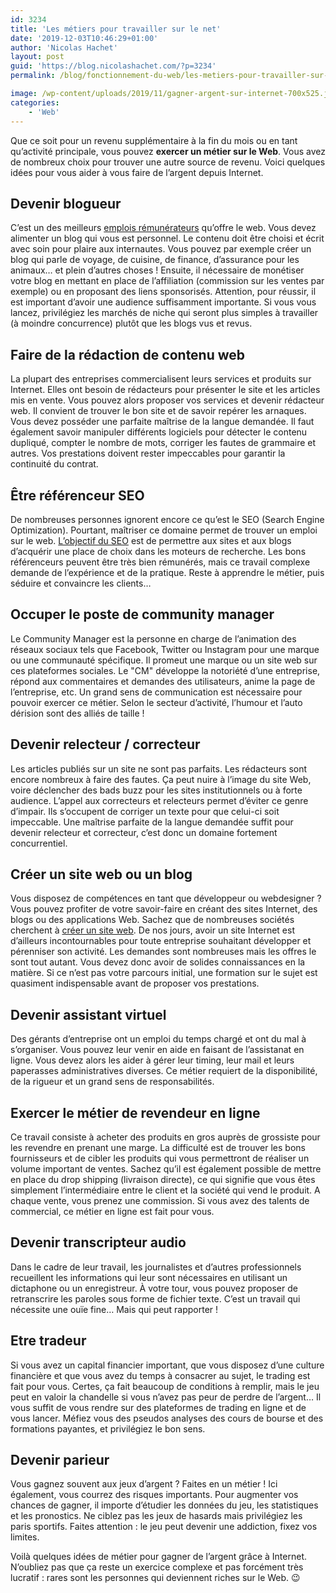 ```yaml
---
id: 3234
title: 'Les métiers pour travailler sur le net'
date: '2019-12-03T10:46:29+01:00'
author: 'Nicolas Hachet'
layout: post
guid: 'https://blog.nicolashachet.com/?p=3234'
permalink: /blog/fonctionnement-du-web/les-metiers-pour-travailler-sur-le-net/

image: /wp-content/uploads/2019/11/gagner-argent-sur-internet-700x525.jpg
categories:
    - 'Web'
---
```


Que ce soit pour un revenu supplémentaire à la fin du mois ou en tant qu’activité principale, vous pouvez **exercer un métier sur le Web**. Vous avez de nombreux choix pour trouver une autre source de revenu. Voici quelques idées pour vous aider à vous faire de l’argent depuis Internet.

## Devenir blogueur

C’est un des meilleurs [emplois rémunérateurs](https://www.oberlo.fr/blog/gagner-argent-internet) qu’offre le web. Vous devez alimenter un blog qui vous est personnel. Le contenu doit être choisi et écrit avec soin pour plaire aux internautes. Vous pouvez par exemple créer un blog qui parle de voyage, de cuisine, de finance, d’assurance pour les animaux… et plein d’autres choses ! Ensuite, il nécessaire de monétiser votre blog en mettant en place de l’affiliation (commission sur les ventes par exemple) ou en proposant des liens sponsorisés. Attention, pour réussir, il est important d’avoir une audience suffisamment importante. Si vous vous lancez, privilégiez les marchés de niche qui seront plus simples à travailler (à moindre concurrence) plutôt que les blogs vus et revus.

## Faire de la rédaction de contenu web

La plupart des entreprises commercialisent leurs services et produits sur Internet. Elles ont besoin de rédacteurs pour présenter le site et les articles mis en vente. Vous pouvez alors proposer vos services et devenir rédacteur web. Il convient de trouver le bon site et de savoir repérer les arnaques. Vous devez posséder une parfaite maîtrise de la langue demandée. Il faut également savoir manipuler différents logiciels pour détecter le contenu dupliqué, compter le nombre de mots, corriger les fautes de grammaire et autres. Vos prestations doivent rester impeccables pour garantir la continuité du contrat.

## Être référenceur SEO

De nombreuses personnes ignorent encore ce qu’est le SEO (Search Engine Optimization). Pourtant, maîtriser ce domaine permet de trouver un emploi sur le web. [L’objectif du SEO](https://www.pataweb.com/s-trois-roles-du-seo-p110.html) est de permettre aux sites et aux blogs d’acquérir une place de choix dans les moteurs de recherche. Les bons référenceurs peuvent être très bien rémunérés, mais ce travail complexe demande de l’expérience et de la pratique. Reste à apprendre le métier, puis séduire et convaincre les clients…

## Occuper le poste de community manager

Le Community Manager est la personne en charge de l’animation des réseaux sociaux tels que Facebook, Twitter ou Instagram pour une marque ou une communauté spécifique. Il promeut une marque ou un site web sur ces plateformes sociales. Le "CM" développe la notoriété d’une entreprise, répond aux commentaires et demandes des utilisateurs, anime la page de l’entreprise, etc. Un grand sens de communication est nécessaire pour pouvoir exercer ce métier. Selon le secteur d’activité, l’humour et l’auto dérision sont des alliés de taille !

## Devenir relecteur / correcteur

Les articles publiés sur un site ne sont pas parfaits. Les rédacteurs sont encore nombreux à faire des fautes. Ça peut nuire à l’image du site Web, voire déclencher des bads buzz pour les sites institutionnels ou à forte audience. L’appel aux correcteurs et relecteurs permet d’éviter ce genre d’impair. Ils s’occupent de corriger un texte pour que celui-ci soit impeccable. Une maîtrise parfaite de la langue demandée suffit pour devenir relecteur et correcteur, c’est donc un domaine fortement concurrentiel.

## Créer un site web ou un blog

Vous disposez de compétences en tant que développeur ou webdesigner ? Vous pouvez profiter de votre savoir-faire en créant des sites Internet, des blogs ou des applications Web. Sachez que de nombreuses sociétés cherchent à [créer un site web](https://www.websitetooltester.com/fr/creer-son-site-internet/). De nos jours, avoir un site Internet est d’ailleurs incontournables pour toute entreprise souhaitant développer et pérenniser son activité. Les demandes sont nombreuses mais les offres le sont tout autant. Vous devez donc avoir de solides connaissances en la matière. Si ce n’est pas votre parcours initial, une formation sur le sujet est quasiment indispensable avant de proposer vos prestations.

## Devenir assistant virtuel

Des gérants d’entreprise ont un emploi du temps chargé et ont du mal à s’organiser. Vous pouvez leur venir en aide en faisant de l’assistanat en ligne. Vous devez alors les aider à gérer leur timing, leur mail et leurs paperasses administratives diverses. Ce métier requiert de la disponibilité, de la rigueur et un grand sens de responsabilités.

## Exercer le métier de revendeur en ligne

Ce travail consiste à acheter des produits en gros auprès de grossiste pour les revendre en prenant une marge. La difficulté est de trouver les bons fournisseurs et de cibler les produits qui vous permettront de réaliser un volume important de ventes. Sachez qu’il est également possible de mettre en place du drop shipping (livraison directe), ce qui signifie que vous êtes simplement l’intermédiaire entre le client et la société qui vend le produit. A chaque vente, vous prenez une commission. Si vous avez des talents de commercial, ce métier en ligne est fait pour vous.

## Devenir transcripteur audio

Dans le cadre de leur travail, les journalistes et d’autres professionnels recueillent les informations qui leur sont nécessaires en utilisant un dictaphone ou un enregistreur. À votre tour, vous pouvez proposer de retranscrire les paroles sous forme de fichier texte. C’est un travail qui nécessite une ouïe fine… Mais qui peut rapporter !

## Etre tradeur

Si vous avez un capital financier important, que vous disposez d’une culture financière et que vous avez du temps à consacrer au sujet, le trading est fait pour vous. Certes, ça fait beaucoup de conditions à remplir, mais le jeu peut en valoir la chandelle si vous n’avez pas peur de perdre de l’argent… Il vous suffit de vous rendre sur des plateformes de trading en ligne et de vous lancer. Méfiez vous des pseudos analyses des cours de bourse et des formations payantes, et privilégiez le bon sens.

## Devenir parieur

Vous gagnez souvent aux jeux d’argent ? Faites en un métier ! Ici également, vous courrez des risques importants. Pour augmenter vos chances de gagner, il importe d’étudier les données du jeu, les statistiques et les pronostics. Ne ciblez pas les jeux de hasards mais privilégiez les paris sportifs. Faites attention : le jeu peut devenir une addiction, fixez vos limites.

Voilà quelques idées de métier pour gagner de l’argent grâce à Internet. N’oubliez pas que ça reste un exercice complexe et pas forcément très lucratif : rares sont les personnes qui deviennent riches sur le Web. 😉

